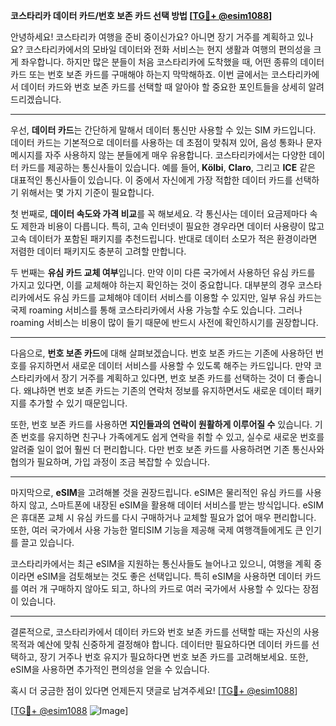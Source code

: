 **코스타리카 데이터 카드/번호 보존 카드 선택 방법 [[TG💪+ @esim1088](https://t.me/s/esim1088)]**

안녕하세요! 코스타리카 여행을 준비 중이신가요? 아니면 장기 거주를 계획하고 있나요? 코스타리카에서의 모바일 데이터와 전화 서비스는 현지 생활과 여행의 편의성을 크게 좌우합니다. 하지만 많은 분들이 처음 코스타리카에 도착했을 때, 어떤 종류의 데이터 카드 또는 번호 보존 카드를 구매해야 하는지 막막해하죠. 이번 글에서는 코스타리카에서 데이터 카드와 번호 보존 카드를 선택할 때 알아야 할 중요한 포인트들을 상세히 알려드리겠습니다.

---

우선, **데이터 카드**는 간단하게 말해서 데이터 통신만 사용할 수 있는 SIM 카드입니다. 데이터 카드는 기본적으로 데이터를 사용하는 데 초점이 맞춰져 있어, 음성 통화나 문자 메시지를 자주 사용하지 않는 분들에게 매우 유용합니다. 코스타리카에서는 다양한 데이터 카드를 제공하는 통신사들이 있습니다. 예를 들어, **Kölbi**, **Claro**, 그리고 **ICE** 같은 대표적인 통신사들이 있습니다. 이 중에서 자신에게 가장 적합한 데이터 카드를 선택하기 위해서는 몇 가지 기준이 필요합니다.

첫 번째로, **데이터 속도와 가격 비교**를 꼭 해보세요. 각 통신사는 데이터 요금제마다 속도 제한과 비용이 다릅니다. 특히, 고속 인터넷이 필요한 경우라면 데이터 사용량이 많고 고속 데이터가 포함된 패키지를 추천드립니다. 반대로 데이터 소모가 적은 환경이라면 저렴한 데이터 패키지도 충분히 고려할 만합니다.

두 번째는 **유심 카드 교체 여부**입니다. 만약 이미 다른 국가에서 사용하던 유심 카드를 가지고 있다면, 이를 교체해야 하는지 확인하는 것이 중요합니다. 대부분의 경우 코스타리카에서도 유심 카드를 교체해야 데이터 서비스를 이용할 수 있지만, 일부 유심 카드는 국제 roaming 서비스를 통해 코스타리카에서 사용 가능할 수도 있습니다. 그러나 roaming 서비스는 비용이 많이 들기 때문에 반드시 사전에 확인하시기를 권장합니다.

---

다음으로, **번호 보존 카드**에 대해 살펴보겠습니다. 번호 보존 카드는 기존에 사용하던 번호를 유지하면서 새로운 데이터 서비스를 사용할 수 있도록 해주는 카드입니다. 만약 코스타리카에서 장기 거주를 계획하고 있다면, 번호 보존 카드를 선택하는 것이 더 좋습니다. 왜냐하면 번호 보존 카드는 기존의 연락처 정보를 유지하면서도 새로운 데이터 패키지를 추가할 수 있기 때문입니다.

또한, 번호 보존 카드를 사용하면 **지인들과의 연락이 원활하게 이루어질 수** 있습니다. 기존 번호를 유지하면 친구나 가족에게도 쉽게 연락을 취할 수 있고, 실수로 새로운 번호를 알려줄 일이 없어 훨씬 더 편리합니다. 다만 번호 보존 카드를 사용하려면 기존 통신사와 협의가 필요하며, 가입 과정이 조금 복잡할 수 있습니다.

---

마지막으로, **eSIM**을 고려해볼 것을 권장드립니다. eSIM은 물리적인 유심 카드를 사용하지 않고, 스마트폰에 내장된 eSIM을 활용해 데이터 서비스를 받는 방식입니다. eSIM은 휴대폰 교체 시 유심 카드를 다시 구매하거나 교체할 필요가 없어 매우 편리합니다. 또한, 여러 국가에서 사용 가능한 멀티SIM 기능을 제공해 국제 여행객들에게도 큰 인기를 끌고 있습니다.

코스타리카에서는 최근 eSIM을 지원하는 통신사들도 늘어나고 있으니, 여행을 계획 중이라면 eSIM을 검토해보는 것도 좋은 선택입니다. 특히 eSIM을 사용하면 데이터 카드를 여러 개 구매하지 않아도 되고, 하나의 카드로 여러 국가에서 사용할 수 있다는 장점이 있습니다.

---

결론적으로, 코스타리카에서 데이터 카드와 번호 보존 카드를 선택할 때는 자신의 사용 목적과 예산에 맞춰 신중하게 결정해야 합니다. 데이터만 필요하다면 데이터 카드를 선택하고, 장기 거주나 번호 유지가 필요하다면 번호 보존 카드를 고려해보세요. 또한, eSIM을 사용하면 추가적인 편의성을 얻을 수 있습니다.

혹시 더 궁금한 점이 있다면 언제든지 댓글로 남겨주세요! [[TG💪+ @esim1088](https://t.me/s/esim1088)] 

[[TG💪+ @esim1088](https://t.me/s/esim1088) ![Image](https://i.postimg.cc/Y0z9fWf4/image.png)]